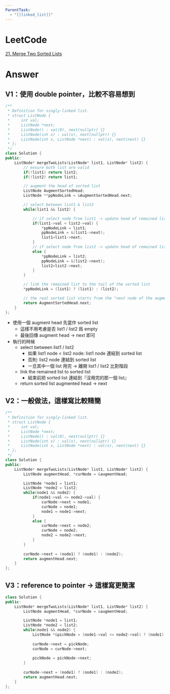 ```yaml
---
ParentTask:
  - "[[linked_list]]"
---
```


# LeetCode

[21. Merge Two Sorted Lists](https://leetcode.com/problems/merge-two-sorted-lists/)

# Answer
## V1：使用 double pointer，比較不容易想到
```Cpp
/**
 * Definition for singly-linked list.
 * struct ListNode {
 *     int val;
 *     ListNode *next;
 *     ListNode() : val(0), next(nullptr) {}
 *     ListNode(int x) : val(x), next(nullptr) {}
 *     ListNode(int x, ListNode *next) : val(x), next(next) {}
 * };
 */
class Solution {
public:
    ListNode* mergeTwoLists(ListNode* list1, ListNode* list2) {
        // ensure both list are valid
        if(!list1) return list2;
        if(!list2) return list1;

        // augment the head of sorted list
        ListNode AugmentSortedHead;
        ListNode **ppNodeLink = &AugmentSortedHead.next;

		// select between list1 & list2
        while(list1 && list2) {

			// if select node from list1 -> update head of remained list1
            if(list1->val < list2->val) {
                *ppNodeLink = list1;
                ppNodeLink = &(list1->next);
                list1=list1->next;
            }
			// if select node from list2 -> update head of remained list2
            else {
                *ppNodeLink = list2;
                ppNodeLink = &(list2->next);
                list2=list2->next;
            }
        }

		// link the remained list to the tail of the sorted list
        *ppNodeLink = (list1) ? (list1) : (list2);

		// the real sorted list starts from the "next node of the augmented head"
        return AugmentSortedHead.next;
    }
};
``` 
- 使用一個 augment head 先當作 sorted list
	- 這樣不用考慮是否 list1 / list2 爲 empty
	- 最後回傳 augment head -> next 即可
- 執行的時候
	- select between list1 / list2
		- 如果 list1 node < list2 node: list1 node 連結到 sorted list
		- 否則: list2 node 連結到 sorted list
		- 一旦其中一個 list 用完 -> 離開 list1 / list2 比對階段
	- link the remained list to sorted list
		- 結束前把 sorted list 連結到『沒用完的那一個 list』
	- return sorted list augmented head -> next

## V2：一般做法，這樣寫比較精簡
```Cpp
/**
 * Definition for singly-linked list.
 * struct ListNode {
 *     int val;
 *     ListNode *next;
 *     ListNode() : val(0), next(nullptr) {}
 *     ListNode(int x) : val(x), next(nullptr) {}
 *     ListNode(int x, ListNode *next) : val(x), next(next) {}
 * };
 */
class Solution {
public:
    ListNode* mergeTwoLists(ListNode* list1, ListNode* list2) {
        ListNode augmentHead, *curNode = &augmentHead;

        ListNode *node1 = list1;
        ListNode *node2 = list2;
        while(node1 && node2) {
            if(node1->val <= node2->val) {
                curNode->next = node1;
                curNode = node1;
                node1 = node1->next;
            }
            else {
                curNode->next = node2;
                curNode = node2;
                node2 = node2->next;
            }
        }
        
        curNode->next = (node1) ? (node1) : (node2);
        return augmentHead.next;
    }
};
```

## V3：reference to pointer -> 這樣寫更簡潔
```Cpp
class Solution {
public:
    ListNode* mergeTwoLists(ListNode* list1, ListNode* list2) {
        ListNode augmentHead, *curNode = &augmentHead;

        ListNode *node1 = list1;
        ListNode *node2 = list2;
        while(node1 && node2) {
            ListNode *&pickNode = (node1->val <= node2->val) ? (node1) : (node2);
            
            curNode->next = pickNode;
            curNode = curNode->next;
            
            pickNode = pickNode->next;
        }
        
        curNode->next = (node1) ? (node1) : (node2);
        return augmentHead.next;
    }
};
```